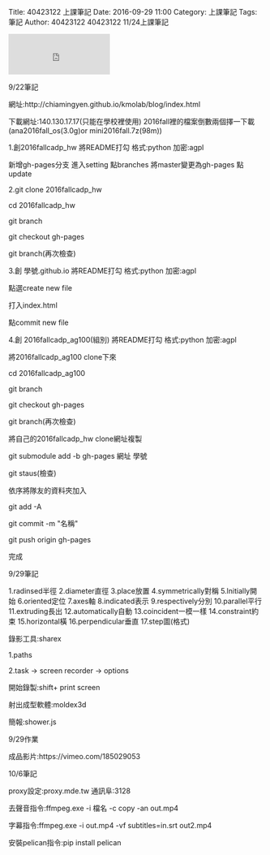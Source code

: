 Title: 40423122 上課筆記
Date: 2016-09-29 11:00
Category: 上課筆記
Tags: 筆記
Author: 40423122
40423122 11/24上課筆記
<iframe src="https://www.facebook.com/plugins/like.php?href=https%3A%2F%2F40423105.github.io%2F2016fallcadp_hw%2F%23%2F&width=200&layout=standard&action=like&show_faces=true&share=true&height=80&appId" width="200" height="80" style="border:none;overflow:hidden" scrolling="no" frameborder="0" allowTransparency="true"></iframe>


<!-- PELICAN_END_SUMMARY -->

<p>9/22筆記</p>
<p>網址:http://chiamingyen.github.io/kmolab/blog/index.html</p>
<p>下載網址:140.130.17.17(只能在學校裡使用) 2016fall裡的檔案倒數兩個擇一下載(ana2016fall_os(3.0g)or mini2016fall.7z(98m))</p>
<p>1.創2016fallcadp_hw 將README打勾 格式:python 加密:agpl</p>
<p> 新增gh-pages分支 進入setting 點branches 將master變更為gh-pages 點update</p>
<p>2.git clone 2016fallcadp_hw</p>
<p>  cd 2016fallcadp_hw</p>
<p>git branch</p>
<p>git checkout gh-pages</p>
<p>git branch(再次檢查)</p>
<p>3.創 學號.github.io  將README打勾 格式:python 加密:agpl</p>
<p>點選create new file </p>
<p>打入index.html</p>
<p>點commit new file</p>
<p>4.創 2016fallcadp_ag100(組別)  將README打勾 格式:python 加密:agpl</p>
<p>將2016fallcadp_ag100 clone下來</p>
<p>cd 2016fallcadp_ag100</p>
<p>git branch</p>
<p>git checkout gh-pages</p>
<p>git branch(再次檢查)</p>
<p>將自己的2016fallcadp_hw clone網址複製</p>
<p>git submodule add -b gh-pages 網址 學號</p>
<p>git staus(檢查)</p>
<p> 依序將隊友的資料夾加入</p>
<p>git add -A</p>
<p>git commit -m "名稱"</p>
<p> git push origin gh-pages</p>
<p> 完成 </p>

<p> 9/29筆記 </p>
<p>1.radinsed半徑 2.diameter直徑 3.place放置 4.symmetrically對稱 5.lnitially開始 6.oriented定位 7.axes軸
  8.indicated表示 9.respectively分別 10.parallel平行 11.extruding長出 12.automatically自動 13.coincident一模一樣
  14.constraint約束 15.horizontal橫 16.perpendicular垂直 17.step圖(格式) </p>
<p> 錄影工具:sharex</p>
<p>   1.paths </p>
<p> 2.task → screen   recorder →  options</p>
<p> 開始錄製:shift+ print screen </p>

<p> 射出成型軟體:moldex3d</p>
<p>簡報:shower.js  </p>

<p>9/29作業</p>
<p>成品影片:https://vimeo.com/185029053 </p>

<p>10/6筆記</p>
<p> proxy設定:proxy.mde.tw 通訊阜:3128</p>
<p>去聲音指令:ffmpeg.exe -i 檔名 -c copy -an out.mp4</p>
<p>字幕指令:ffmpeg.exe -i out.mp4 -vf subtitles=in.srt out2.mp4</p>
<p>安裝pelican指令:pip install pelican</p>

